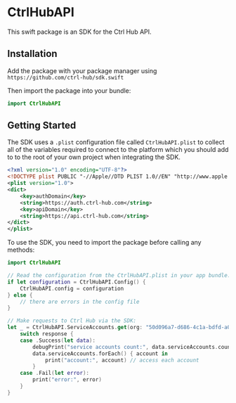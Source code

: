 # CtrlHubAPI

This swift package is an SDK for the Ctrl Hub API.

## Installation

Add the package with your package manager using `https://github.com/ctrl-hub/sdk.swift`

Then import the package into your bundle:

```swift
import CtrlHubAPI
```

## Getting Started

The SDK uses a `.plist` configuration file called `CtrlHubAPI.plist` to collect all of the variables required to connect to the platform which you should add to to the root of your own project when integrating the SDK.

```xml
<?xml version="1.0" encoding="UTF-8"?>
<!DOCTYPE plist PUBLIC "-//Apple//DTD PLIST 1.0//EN" "http://www.apple.com/DTDs/PropertyList-1.0.dtd">
<plist version="1.0">
<dict>
    <key>authDomain</key>
    <string>https://auth.ctrl-hub.com</string>
    <key>apiDomain</key>
    <string>https://api.ctrl-hub.com</string>
</dict>
</plist>
```

To use the SDK, you need to import the package before calling any methods:

```swift
import CtrlHubAPI

// Read the configuration from the CtrlHubAPI.plist in your app bundle:
if let configuration = CtrlHubAPI.Config() {
    CtrlHubAPI.config = configuration
} else {
    // there are errors in the config file
}

// Make requests to Ctrl Hub via the SDK:
let _ = CtrlHubAPI.ServiceAccounts.get(org: "50d096a7-d686-4c1a-bdfd-a084f42e8043") { response in
    switch response {
    case .Success(let data):
        debugPrint("service accounts count:", data.serviceAccounts.count)
        data.serviceAccounts.forEach() { account in
            print("account:", account) // access each account
        }
    case .Fail(let error):
        print("error:", error)
    }
}
```
